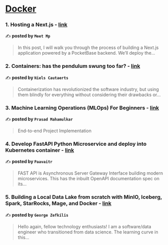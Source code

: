 
<h1><a href=https://medium.com/tag/docker/recommended target="_blank" rel="noopener noreferrer">Docker</a></h1>
<h3>1. Hosting a Next.js - <a href="https://medium.com/@meet57.mp/building-a-next-js-9e731a660efc" target="_blank" rel="noopener noreferrer">link</a></h3>

✍️ **posted by `Meet Mp`**

<blockquote>In this post, I will walk you through the process of building a Next.js application powered by a PocketBase backend. We’ll deploy the…</blockquote>

<h3>2. Containers: has the pendulum swung too far? - <a href="https://medium.com/itnext/containers-has-the-pendulum-swung-too-far-208ad02a6b42" target="_blank" rel="noopener noreferrer">link</a></h3>

✍️ **posted by `Niels Cautaerts`**

<blockquote>Containerization has revolutionized the software industry, but using them blindly for everything without considering their drawbacks or…</blockquote>

<h3>3. Machine Learning Operations (MLOps) For Beginners - <a href="https://medium.com/@prasadmahamulkar/machine-learning-operations-mlops-for-beginners-a5686bfe02b2" target="_blank" rel="noopener noreferrer">link</a></h3>

✍️ **posted by `Prasad Mahamulkar`**

<blockquote>End-to-end Project Implementation</blockquote>

<h3>4. Develop FastAPI Python Microservice and deploy into Kubernetes container - <a href="https://medium.com/@paavai2039tr/develop-fastapi-python-microservice-and-deploy-into-kubernetes-container-b5a7499a8b37" target="_blank" rel="noopener noreferrer">link</a></h3>

✍️ **posted by `Paavaitr`**

<blockquote>FAST API is Asynchronous Server Gateway Interface building modern microservices. This has the inbuilt OpenAPI documentation spec on its…</blockquote>

<h3>5. Building a Local Data Lake from scratch with MinIO, Iceberg, Spark, StarRocks, Mage, and Docker - <a href="https://medium.com/data-engineer-things/building-a-local-data-lake-from-scratch-with-minio-iceberg-spark-starrocks-mage-and-docker-c12436e6ff9d" target="_blank" rel="noopener noreferrer">link</a></h3>

✍️ **posted by `George Zefkilis`**

<blockquote>Hello again, fellow technology enthusiasts! I am a software/data engineer who transitioned from data science. The learning curve in this…</blockquote>

